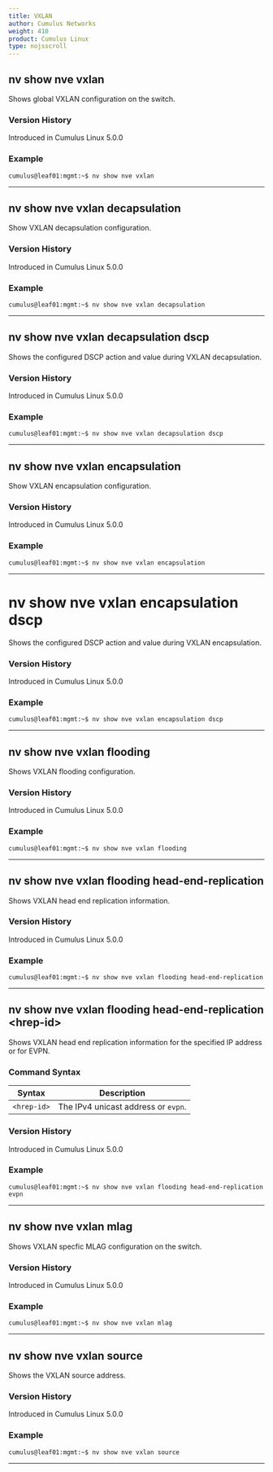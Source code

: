 ```yaml
---
title: VXLAN
author: Cumulus Networks
weight: 410
product: Cumulus Linux
type: nojsscroll
---
```

## nv show nve vxlan

Shows global VXLAN configuration on the switch.

### Version History

Introduced in Cumulus Linux 5.0.0

### Example

```
cumulus@leaf01:mgmt:~$ nv show nve vxlan
```

- - -

## nv show nve vxlan decapsulation

Show VXLAN decapsulation configuration.

### Version History

Introduced in Cumulus Linux 5.0.0

### Example

```
cumulus@leaf01:mgmt:~$ nv show nve vxlan decapsulation
```

- - -

## nv show nve vxlan decapsulation dscp

Shows the configured DSCP action and value during VXLAN decapsulation.

### Version History

Introduced in Cumulus Linux 5.0.0

### Example

```
cumulus@leaf01:mgmt:~$ nv show nve vxlan decapsulation dscp
```

- - -

## nv show nve vxlan encapsulation

Show VXLAN encapsulation configuration.

### Version History

Introduced in Cumulus Linux 5.0.0

### Example

```
cumulus@leaf01:mgmt:~$ nv show nve vxlan encapsulation
```

- - -

# nv show nve vxlan encapsulation dscp

Shows the configured DSCP action and value during VXLAN encapsulation.

### Version History

Introduced in Cumulus Linux 5.0.0

### Example

```
cumulus@leaf01:mgmt:~$ nv show nve vxlan encapsulation dscp
```

- - -

## nv show nve vxlan flooding

Shows VXLAN flooding configuration.

### Version History

Introduced in Cumulus Linux 5.0.0

### Example

```
cumulus@leaf01:mgmt:~$ nv show nve vxlan flooding
```

- - -

## nv show nve vxlan flooding head-end-replication

Shows VXLAN head end replication information.

### Version History

Introduced in Cumulus Linux 5.0.0

### Example

```
cumulus@leaf01:mgmt:~$ nv show nve vxlan flooding head-end-replication
```

- - -

## nv show nve vxlan flooding head-end-replication \<hrep-id\>

Shows VXLAN head end replication information for the specified IP address or for EVPN.

### Command Syntax

| Syntax |  Description   |
| --------- | -------------- |
| `<hrep-id>` | The IPv4 unicast address or `evpn`. |

### Version History

Introduced in Cumulus Linux 5.0.0

### Example

```
cumulus@leaf01:mgmt:~$ nv show nve vxlan flooding head-end-replication evpn
```

- - -

## nv show nve vxlan mlag

Shows VXLAN specfic MLAG configuration on the switch.

### Version History

Introduced in Cumulus Linux 5.0.0

### Example

```
cumulus@leaf01:mgmt:~$ nv show nve vxlan mlag
```

- - -

## nv show nve vxlan source

Shows the VXLAN source address.

### Version History

Introduced in Cumulus Linux 5.0.0

### Example

```
cumulus@leaf01:mgmt:~$ nv show nve vxlan source
```

- - -
